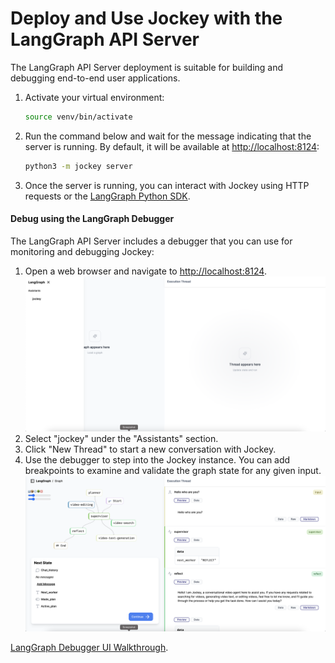 # Deploy and Use Jockey with the LangGraph API Server

The LangGraph API Server deployment is suitable for building and debugging end-to-end user applications.

1. Activate your virtual environment:
    ```sh
    source venv/bin/activate
    ```
2. Run the command below and wait for the message indicating that the server is running. By default, it will be available at [http://localhost:8124](http://localhost:8124):
    ```sh
    python3 -m jockey server
    ```
3. Once the server is running, you can interact with Jockey using HTTP requests or the [LangGraph Python SDK](https://pypi.org/project/langgraph-sdk/).

#### Debug using the LangGraph Debugger

The LangGraph API Server includes a debugger that you can use for monitoring and debugging Jockey:

1. Open a web browser and navigate to [http://localhost:8124](http://localhost:8124).
    ![LangGraph Debugger](assets/langgraph_debugger.png)
2. Select "jockey" under the "Assistants" section.
3. Click "New Thread" to start a new conversation with Jockey.
4. Use the debugger to step into the Jockey instance. You can add breakpoints to examine and validate the graph state for any given input.
    ![Jockey LangGraph Debugger](assets/jockey_langgraph_debugger.png)

[LangGraph Debugger UI Walkthrough](https://www.loom.com/share/9b7594df37294edcaed31a4b2d901d7b?sid=28a9019d-0ac4-4ca6-a874-d334e2ab1221).
